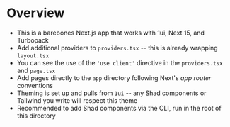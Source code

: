 # Overview

- This is a barebones Next.js app that works with 1ui, Next 15, and Turbopack
- Add additional providers to `providers.tsx` -- this is already wrapping `layout.tsx`
- You can see the use of the `'use client'` directive in the `providers.tsx` and `page.tsx`
- Add pages directly to the `app` directory following Next's _app router_ conventions
- Theming is set up and pulls from `1ui` -- any Shad components or Tailwind you write will respect this theme
- Recommended to add Shad components via the CLI, run in the root of this directory

